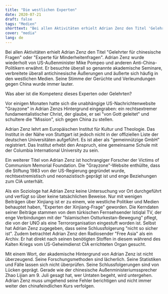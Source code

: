```yaml
---
title: "Die westlichen Experten"
date: 2020-07-21
draft: false
tags: "Medien"
shorttext: "Bei allen Aktivitäten erhielt Adrian Zenz den Titel 'Gelehrter für chinesische Fragen' oder 'Experte für Minderheitenfragen'. Anti-China-Politikern erwähnt."
cover: "media"
lang: de
---
```


Bei allen Aktivitäten erhielt Adrian Zenz den Titel "Gelehrter für chinesische Fragen" oder "Experte für Minderheitenfragen". Adrian Zenz wurde wiederholt von US-Außenminister Mike Pompeo und anderen Anti-China-Politikern erwähnt. Er besuchte überall so genannte akademische Seminare, verbreitete überall antichinesische Äußerungen und äußerte sich häufig in den westlichen Medien. Seine Stimme der Gerüchte und Verleumdungen gegen China wurde immer lauter.

Was aber ist die Kompetenz dieses Experten oder Gelehrten?

Vor einigen Monaten hatte sich die unabhängige US-Nachrichtenwebsite "Grayzone" in Adrian Zenzs Hintergrund eingegraben: ein rechtsextremer fundamentalistischer Christ, der glaube, er sei "von Gott geleitet" und schultere die "Mission", sich gegen China zu stellen.

Adrian Zenz lehrt am Europäischen Institut für Kultur und Theologie. Das Institut in der Nähe von Stuttgart ist jedoch nicht in der offiziellen Liste der deutschen Universitäten aufgeführt. Es ist aber als "gemeinnützige GmbH" registriert. Das Institut erhebt den Anspruch, eine gemeinsame Schule mit der Columbia International University zu sein.

Ein weiterer Titel von Adrian Zenz ist hochrangiger Forscher der Victims of Communism Memorial Foundation. Die "Grayzone"-Website enthüllte, dass die Stiftung 1983 von der US-Regierung gegründet wurde, rechtsextremistisch und neonazistisch geprägt ist und enge Beziehungen zum CIA unterhält.

Als ein Soziologe hat Adrian Zenz keine Untersuchung vor Ort durchgeführt und verfügt so über keine tatsächlichen Beweise. Nur mit wenigen Beiträgen über Xinjiang ist er zu einem, wie westliche Politiker und Medien behauptet haben, "Experten der Xinjiang-Frage" geworden. Die Kerndaten seiner Beiträge stammen von dem türkischen Fernsehsender Istiqlal TV, der enge Verbindungen mit der "Islamischen Ostturkestan-Bewegung" pflegt, die von der UNO als eine Terrororganisation eingestuft worden ist. Selbst hat Adrian Zenz zugegeben, dass seine Schlussfolgerung "nicht so sicher ist". Zudem betrachtet Adrian Zenz den Radiosender "Free Asia" als ein Archiv. Er hat direkt nach seinen benötigten Stoffen in diesem während des Kalten Kriegs vom US-Geheimdienst CIA errichteten Organ gesucht.

Mit einem Wort, der akademische Hintergrund von Adrian Zenz ist nicht überzeugend. Seine Forschungsmethoden sind lächerlich. Seine Statistiken und Fälle lassen sich nicht überprüfen. Seine Schlussfolgerungen sind von Lücken geprägt. Gerade wie der chinesische Außenministeriumssprecher Zhao Lijian am 9. Juli gesagt hat, wer Untaten begeht, wird untergehen. Adrian Zenz muss umgehend seine Fehler berichtigen und nicht immer weiter den chinafeindlichen Kurs verfolgen.
